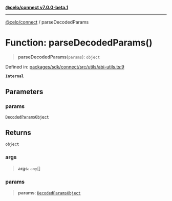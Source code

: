 [**@celo/connect v7.0.0-beta.1**](../README.md)

***

[@celo/connect](../globals.md) / parseDecodedParams

# Function: parseDecodedParams()

> **parseDecodedParams**(`params`): `object`

Defined in: [packages/sdk/connect/src/utils/abi-utils.ts:9](https://github.com/celo-org/developer-tooling/blob/master/packages/sdk/connect/src/utils/abi-utils.ts#L9)

**`Internal`**

## Parameters

### params

[`DecodedParamsObject`](../interfaces/DecodedParamsObject.md)

## Returns

`object`

### args

> **args**: `any`[]

### params

> **params**: [`DecodedParamsObject`](../interfaces/DecodedParamsObject.md)
